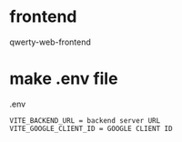 # frontend
qwerty-web-frontend


# make .env file

.env
```
VITE_BACKEND_URL = backend server URL
VITE_GOOGLE_CLIENT_ID = GOOGLE CLIENT ID
```
